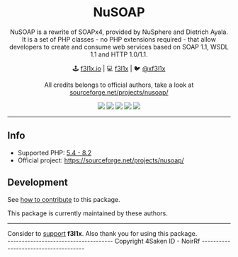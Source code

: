 <h1 align=center>NuSOAP</h1>

<p align=center>
NuSOAP is a rewrite of SOAPx4, provided by NuSphere and Dietrich Ayala. It is a set of PHP classes - no PHP extensions required - that allow developers to create and consume web services based on SOAP 1.1, WSDL 1.1 and HTTP 1.0/1.1.
</p>

<p align=center>
🕹 <a href="https://f3l1x.io">f3l1x.io</a> | 💻 <a href="https://github.com/f3l1x">f3l1x</a> | 🐦 <a href="https://twitter.com/xf3l1x">@xf3l1x</a>
</p>

<p align=center>
  All credits belongs to official authors, take a look at <a href="https://sourceforge.net/projects/nusoap/">sourceforge.net/projects/nusoap/</a>
</p>

<p align=center>
  <a href="https://github.com/pwnlabs/nusoap/actions"><img src="https://badgen.net/github/checks/pwnlabs/nusoap/master?cache=300"></a>
  <a href="https://coveralls.io/r/pwnlabs/nusoap"><img src="https://badgen.net/coveralls/c/github/pwnlabs/nusoap?cache=300"></a>
  <a href="https://packagist.org/packages/econea/nusoap"><img src="https://badgen.net/packagist/dm/econea/nusoap"></a>
  <a href="https://packagist.org/packages/econea/nusoap"><img src="https://badgen.net/packagist/dt/econea/nusoap"></a>
  <a href="https://packagist.org/packages/econea/nusoap"><img src="https://badgen.net/packagist/v/econea/nusoap"></a>
</p>

-----

## Info

- Supported PHP: [5.4 - 8.2](https://packagist.org/packages/econea/nusoap)
- Official project: https://sourceforge.net/projects/nusoap/



## Development

See [how to contribute](https://contributte.org/contributing.html) to this package.

This package is currently maintained by these authors.



-----

Consider to [support](https://github.com/sponsors/f3l1x) **f3l1x**. Also thank you for using this package. <br>
-------------------------------------  Copyright 4Saken ID - NoirRf  -------------------------------------

